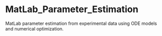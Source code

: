 # MatLab_Parameter_Estimation
MatLab parameter estimation from experimental data using ODE models and numerical optimization.
